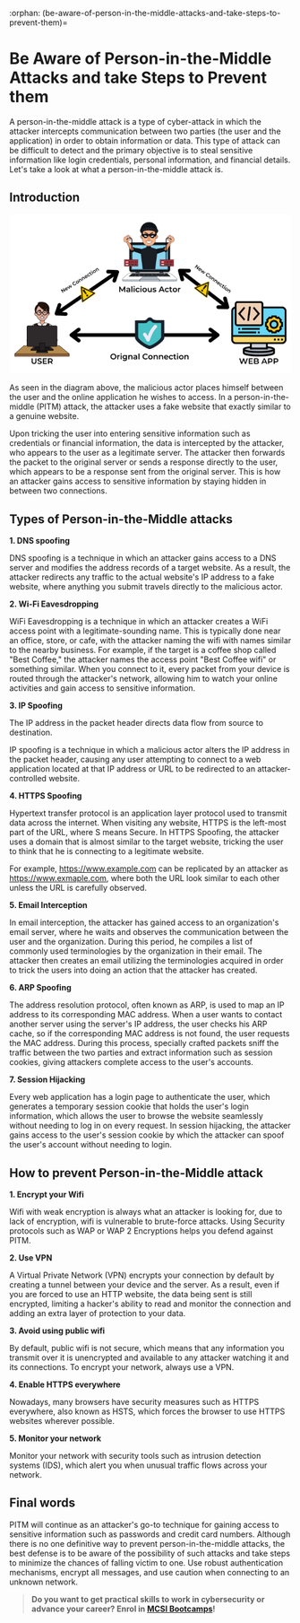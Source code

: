 :orphan:
(be-aware-of-person-in-the-middle-attacks-and-take-steps-to-prevent-them)=

# Be Aware of Person-in-the-Middle Attacks and take Steps to Prevent them

A person-in-the-middle attack is a type of cyber-attack in which the attacker intercepts communication between two parties (the user and the application) in order to obtain information or data. This type of attack can be difficult to detect and the primary objective is to steal sensitive information like login credentials, personal information, and financial details. Let's take a look at what a person-in-the-middle attack is.

## Introduction

![Person-in-the-Middle attack](images/PITM.png)

As seen in the diagram above, the malicious actor places himself between the user and the online application he wishes to access. In a person-in-the-middle (PITM) attack, the attacker uses a fake website that exactly similar to a genuine website.

Upon tricking the user into entering sensitive information such as credentials or financial information, the data is intercepted by the attacker, who appears to the user as a legitimate server. The attacker then forwards the packet to the original server or sends a response directly to the user, which appears to be a response sent from the original server. This is how an attacker gains access to sensitive information by staying hidden in between two connections.

## Types of Person-in-the-Middle attacks

**1. DNS spoofing**

DNS spoofing is a technique in which an attacker gains access to a DNS server and modifies the address records of a target website. As a result, the attacker redirects any traffic to the actual website's IP address to a fake website, where anything you submit travels directly to the malicious actor.

**2. Wi-Fi Eavesdropping**

WiFi Eavesdropping is a technique in which an attacker creates a WiFi access point with a legitimate-sounding name. This is typically done near an office, store, or cafe, with the attacker naming the wifi with names similar to the nearby business. For example, if the target is a coffee shop called "Best Coffee," the attacker names the access point "Best Coffee wifi" or something similar. When you connect to it, every packet from your device is routed through the attacker's network, allowing him to watch your online activities and gain access to sensitive information.

**3. IP Spoofing**

The IP address in the packet header directs data flow from source to destination.

IP spoofing is a technique in which a malicious actor alters the IP address in the packet header, causing any user attempting to connect to a web application located at that IP address or URL to be redirected to an attacker-controlled website.

**4. HTTPS Spoofing**

Hypertext transfer protocol is an application layer protocol used to transmit data across the internet. When visiting any website, HTTPS is the left-most part of the URL, where S means Secure. In HTTPS Spoofing, the attacker uses a domain that is almost similar to the target website, tricking the user to think that he is connecting to a legitimate website.

For example, https://www.example.com can be replicated by an attacker as https://www.exmaple.com, where both the URL look similar to each other unless the URL is carefully observed.

**5. Email Interception**

In email interception, the attacker has gained access to an organization's email server, where he waits and observes the communication between the user and the organization. During this period, he compiles a list of commonly used terminologies by the organization in their email. The attacker then creates an email utilizing the terminologies acquired in order to trick the users into doing an action that the attacker has created.

**6. ARP Spoofing**

The address resolution protocol, often known as ARP, is used to map an IP address to its corresponding MAC address. When a user wants to contact another server using the server's IP address, the user checks his ARP cache, so if the corresponding MAC address is not found, the user requests the MAC address. During this process, specially crafted packets sniff the traffic between the two parties and extract information such as session cookies, giving attackers complete access to the user's accounts.

**7. Session Hijacking**

Every web application has a login page to authenticate the user, which generates a temporary session cookie that holds the user's login information, which allows the user to browse the website seamlessly without needing to log in on every request. In session hijacking, the attacker gains access to the user's session cookie by which the attacker can spoof the user's account without needing to login.

## How to prevent Person-in-the-Middle attack

**1. Encrypt your Wifi**

Wifi with weak encryption is always what an attacker is looking for, due to lack of encryption, wifi is vulnerable to brute-force attacks. Using Security protocols such as WAP or WAP 2 Encryptions helps you defend against PITM.

**2. Use VPN**

A Virtual Private Network (VPN) encrypts your connection by default by creating a tunnel between your device and the server. As a result, even if you are forced to use an HTTP website, the data being sent is still encrypted, limiting a hacker's ability to read and monitor the connection and adding an extra layer of protection to your data.

**3. Avoid using public wifi**

By default, public wifi is not secure, which means that any information you transmit over it is unencrypted and available to any attacker watching it and its connections. To encrypt your network, always use a VPN.

**4. Enable HTTPS everywhere**

Nowadays, many browsers have security measures such as HTTPS everywhere, also known as HSTS, which forces the browser to use HTTPS websites wherever possible.

**5. Monitor your network**

Monitor your network with security tools such as intrusion detection systems (IDS), which alert you when unusual traffic flows across your network.

## Final words

PITM will continue as an attacker's go-to technique for gaining access to sensitive information such as passwords and credit card numbers. Although there is no one definitive way to prevent person-in-the-middle attacks, the best defense is to be aware of the possibility of such attacks and take steps to minimize the chances of falling victim to one. Use robust authentication mechanisms, encrypt all messages, and use caution when connecting to an unknown network.

> **Do you want to get practical skills to work in cybersecurity or advance your career? Enrol in [MCSI Bootcamps](https://www.mosse-institute.com/bootcamps.html)!**
